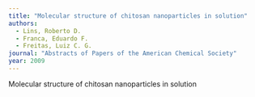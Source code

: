 ```yaml
---
title: "Molecular structure of chitosan nanoparticles in solution"
authors:
  - Lins, Roberto D.
  - Franca, Eduardo F.
  - Freitas, Luiz C. G.
journal: "Abstracts of Papers of the American Chemical Society"
year: 2009
---
```


Molecular structure of chitosan nanoparticles in solution
